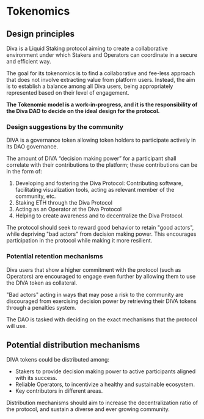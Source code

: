 # Tokenomics

## Design principles

Diva is a Liquid Staking protocol aiming to create a collaborative environment under which Stakers and Operators can coordinate in a secure and efficient way.

The goal for its tokenomics is to find a collaborative and fee-less approach that does not involve extracting value from platform users. Instead, the aim is to establish a balance among all Diva users, being appropriately represented based on their level of engagement.

**The Tokenomic model is a work-in-progress, and it is the responsibility of the Diva DAO to decide on the ideal design for the protocol.**

### Design suggestions by the community

DIVA is a governance token allowing token holders to participate actively in its DAO governance.

The amount of DIVA “decision making power” for a participant shall correlate with their contributions to the platform; these contributions can be in the form of:

1. Developing and fostering the Diva Protocol: Contributing software, facilitating visualization tools, acting as relevant member of the community, etc.
2. Staking ETH through the Diva Protocol
3. Acting as an Operator at the Diva Protocol
4. Helping to create awareness and to decentralize the Diva Protocol.

The protocol should seek to reward good behavior to retain "good actors", while depriving "bad actors" from decision making power. This encourages participation in the protocol while making it more resilient.


### Potential retention mechanisms

Diva users that show a higher commitment with the protocol (such as Operators) are encouraged to engage even further by allowing them to use the DIVA token as collateral.

"Bad actors" acting in ways that may pose a risk to the community are discouraged from exercising decision power by retrieving their DIVA tokens through a penalties system.

The DAO is tasked with deciding on the exact mechanisms that the protocol will use.

## Potential distribution mechanisms

DIVA tokens could be distributed among:

- Stakers to provide decision making power to active participants aligned with its success.
- Reliable Operators, to incentivize a healthy and sustainable ecosystem.
- Key contributors in different areas.

Distribution mechanisms should aim to increase the decentralization ratio of the protocol, and sustain a diverse and ever growing community.
